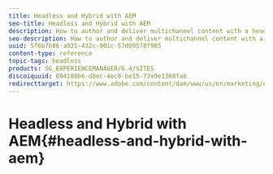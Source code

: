 ```yaml
---
title: Headless and Hybrid with AEM
seo-title: Headless and Hybrid with AEM
description: How to author and deliver multichannel content with a headless or hybrid implementation of AEM. 
seo-description: How to author and deliver multichannel content with a headless or hybrid implementation of AEM. 
uuid: 5f6b7b86-a925-432c-901c-57d09578f985
content-type: reference
topic-tags: headless
products: SG_EXPERIENCEMANAGER/6.4/SITES
discoiquuid: 894188b6-d8ec-4ec8-be15-73a9e1368fab
redirecttarget: https://www.adobe.com/content/dam/www/us/en/marketing/experience-manager-sites/headless-content-management-system/pdfs/aem-hybrid-architecture-wp-1-18-19.pdf
---
```


# Headless and Hybrid with AEM{#headless-and-hybrid-with-aem}

